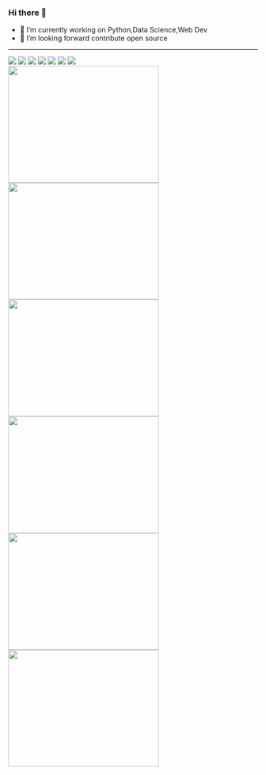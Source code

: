 ### Hi there 👋

- 🔭 I’m currently working on Python,Data Science,Web Dev
- 👯 I’m looking forward contribute open source



________________________________________________________________________________________________________________
<div>
<img src="https://img.shields.io/badge/python%20-%2314354C.svg?&style=for-the-badge&logo=python&logoColor=white"/>
<img src="https://img.shields.io/badge/c%20-%2300599C.svg?&style=for-the-badge&logo=c&logoColor=white"/> 
<img src="https://img.shields.io/badge/java-%23ED8B00.svg?&style=for-the-badge&logo=java&logoColor=white"/>
<img src="https://img.shields.io/badge/pandas%20-%23150458.svg?&style=for-the-badge&logo=pandas&logoColor=white" />
<img src="https://img.shields.io/badge/github%20-%23121011.svg?&style=for-the-badge&logo=github&logoColor=white"/>
<img src="https://img.shields.io/badge/Jupyter%20-%23F37626.svg?&style=for-the-badge&logo=Jupyter&logoColor=white" />
 <img src="https://img.shields.io/badge/Keras%20-%23D00000.svg?&style=for-the-badge&logo=Keras&logoColor=white"/>
</div>
 

  
  
  <img src="https://images.youracclaim.com/size/680x680/images/b5243e36-b05f-426b-994a-87a535f1c217/Build_your_own_chatbot_-_CC_v3.png" class="img-rounded" alt="" width="304"        height="236"> 
  <img src="https://images.youracclaim.com/size/680x680/images/84ac9eff-b8a2-4683-846b-f59887a73801/Python_101_Data_Science.png"  class="img-rounded alt="" width="304" height="236"> 
  <img src="https://images.youracclaim.com/size/680x680/images/ba34cb1c-4344-43f5-9685-55e2e901c0f0/Data_Analysis_using_Python.png" class="img-rounded alt="" width="304" height="236"> 
  <img src="https://images.youracclaim.com/size/680x680/images/5ca7b236-6105-4154-ba22-c8ae12ec1d8c/Data_Sci_Found_Level_1_-_CC_-_2019.png" class="img-rounded alt="" width="304" height="236"> 
  <img src="https://images.youracclaim.com/size/680x680/images/087eaefb-61a2-426b-ae74-74efca195667/Data_Visualization_Using_Python.png" class="img-rounded alt="" width="304" height="236"> 
  <img src="https://images.youracclaim.com/size/680x680/images/73ac7b07-679c-4c0e-94d9-8b9dc11efe59/Applied_Data_Science_with_Python.png" class="img-rounded alt="" width="304" height="236"> 

